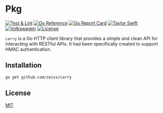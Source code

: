 # Pkg

[![Test & Lint](https://github.com/zeiss/carry/actions/workflows/main.yml/badge.svg)](https://github.com/zeiss/carry/actions/workflows/main.yml)
[![Go Reference](https://pkg.go.dev/badge/github.com/zeiss/carry.svg)](https://pkg.go.dev/github.com/zeiss/carry)
[![Go Report Card](https://goreportcard.com/badge/github.com/zeiss/carry)](https://goreportcard.com/report/github.com/zeiss/carry)
[![Taylor Swift](https://img.shields.io/badge/secured%20by-taylor%20swift-brightgreen.svg)](https://twitter.com/SwiftOnSecurity)
[![Volkswagen](https://auchenberg.github.io/volkswagen/volkswargen_ci.svg?v=1)](https://github.com/auchenberg/volkswagen)
[![License](https://img.shields.io/badge/License-Apache%202.0-blue.svg)](https://opensource.org/licenses/Apache-2.0)

`carry` is a Go HTTP client library that provides a simple and clean API for interacting with RESTful APIs. It had been specifically created to support HMAC authentication.

## Installation

```bash
go get github.com/zeiss/carry
```

## License

[MIT](/LICENSE)

